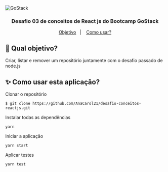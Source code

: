 <img alt="GoStack" src="https://storage.googleapis.com/golden-wind/bootcamp-gostack/header-desafios.png" />

<h3 align = "center"> Desafio 03 de conceitos de React js do Bootcamp GoStack </h3>
<p align="center">
  <a href="#dart-qual-objetivo">Objetivo</a>&nbsp;&nbsp;&nbsp;|&nbsp;&nbsp;&nbsp;
  <a href="#sparkles-como-usar-esta-aplicação">Como usar?</a>
</p>


## :dart: Qual objetivo?
Criar, listar e remover um repositório juntamente com o desafio passado de node.js

## :sparkles: Como usar esta aplicação?

Clonar o repositório
```
$ git clone https://github.com/AnaCarol21/desafio-conceitos-reactjs.git
```
Instalar todas as dependências
```
yarn
```
Iniciar a aplicação
```
yarn start
```
Aplicar testes
```
yarn test
```
